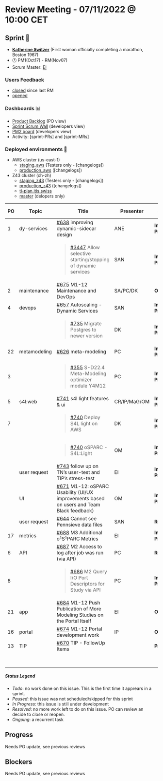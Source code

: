 # Review Meeting - 07/11/2022 @ 10:00 CET

## Sprint 🏃

- [**Katherine Switzer**](https://www.youtube.com/watch?v=fOGXvBAmTsY)  (First woman officially completing a marathon, Boston 1967)
- 🕐 PM1(Oct17) - RM(Nov07)
- Scrum Master: [EI](https://github.com/elisabettai)

### Users Feedback

- [closed](https://github.com/pulls?q=is%3Apr+archived%3Afalse+user%3AITISFoundation+closed%3A%3E2022-10-07) since last RM
- [opened](https://github.com/ITISFoundation/osparc-issues/issues?q=is%3Aissue+is%3Aopen+sort%3Areactions)

### Dashboards 📊

- [Product Backlog](https://github.com/orgs/ITISFoundation/projects/3) (PO view)
- [Sprint Scrum Wall](https://app.zenhub.com/workspaces/osparc---scrum-wall-5c9260f3d76ef51f6b0fe78d/board?repos=118596920,174557929,151701223,135289610,118910047,181836792,167586968) (developers view)
- [PM2 board](https://github.com/orgs/ITISFoundation/projects/9) (developers view)
- Activity: [sprint-PRs] and [sprint-MRs]

### Deployed environments 🚀

- AWS cluster (us-east-1)
  - [staging_aws](https://staging.osparc.io) (Testers only - [changelogs])
  - [production_aws](https://osparc.io) ([changelogs])
- Z43 cluster (ch-zh)
  - [staging_z43](http://osparc-staging.speag.com) (Testers only - [changelogs])
  - [production_z43](http://osparc.speag.com) ([changelogs])
  - [ti-plan.itis.swiss](http://ti-plan.itis.swiss)
  - [master](https://osparc-master.speag.com) (delopers only)

| PO  | Topic        | Title                                                                                      | Presenter | Status          | Duration | Start-Time |
| --- | ------------ | ------------------------------------------------------------------------------------------ | --------- | --------------- | -------- | ---------- |
| 1   | dy-services  | [#638] improving dynamic-sidecar design                                                    | ANE       | **In Progress** | 3 min    |  10:05     |
|     |              | <blockquote>[#3447] Allow selective starting/stopping of dynamic services</blockquote>     | SAN       | **In Progress** | 7 min    |  10:08     |
| 2   | maintenance  | [#675] M1-12 Maintenance and DevOps                                                        | SA/PC/DK  | **Ongoing**     | 5 min    |  10:15     |
| 4   | devops       | [#657] Autoscaling - Dynamic Services                                                      | SAN       | **In Progress** | 3 min    |  10:20     |
|     |              | <blockquote>[#735] Migrate Postgres to newer version</blockquote>                          | DK        | **In Progress** | 2 min    |  10:23     |
| 22  | metamodeling | [#626] meta-modeling                                                                       | PC        | **In Progress** | 5 min    |  10:25     |
| 3   |              | <blockquote>[#355] S-D22.4 Meta-Modeling optimizer module Y4M12</blockquote>               | PC        | **In Progress** | 5 min    |  10:30     |
| 5   | s4l:web      | [#741] s4l light features & ui                                                             | CR/IP/MaG/OM | **In Progress** | 15 min   |  10:35  |
| 7   |              | <blockquote>[#740] Deploy S4L light on AWS</blockquote>                                    | DK        | **In Progress** | 3 min    |    10:50   |
|     |              | <blockquote>[#740] oSPARC - S4L:Light</blockquote>                                         | OM        | **In Progress** | 3 min    |    10:53   |
|     | user request | [#743] follow up on TN’s user-test and TIP’s stress-test                                   | EI        | **In Progress** | 2 min    |    10:56   |
|     | UI           | [#671] M1-12: oSPARC Usability (UI/UX improvements based on users and Team Black feedback) | OM        | **In Progress** | 8 min    |    10:58   |
|     | user request | [#644] Cannot see Pennsieve data files                                                     | SAN       | **Resolved**    | 2 min    |    11:06   |
| 17  | metrics      | [#688] M3 Additional o²S²PARC Metrics                                                      | EI        | **In Progress** | 3 min    |    11:08   |
| 6   | API          | [#687] M2 Access to log after job was run (via API)                                        | PC        | **Resolved**    | 5 min    |    11:11   |
| 8   |              | <blockquote>[#686] M2 Query I/O Port Descriptors for Study via API</blockquote>            | PC        | **In Progress** | 3 min    |    11:16   |
| 21  | app          | [#684] M1-12 Push Publication of More Modeling Studies on the Portal Itself                | EI        | **Ongoing**     | 1 min    |    11:19   |
| 16  | portal       | [#674] M1-12 Portal development work                                                       | IP        | **Ongoing**     | 3 min    |    11:20   |
| 13  | TIP          | [#670] TIP - FollowUp Items                                                                |           | **Paused**      |    |       |
|    |           |                                                                |       |      | END TIME    |    11:23   |

##### Status Legend

- _Todo_: no work done on this issue. This is the first time it apprears in a sprint.
- _Paused_: this issue was not scheduled/skipped for this sprint
- _In Progress_: this issue is still under development
- _Resolved_: no more work left to do on this issue. PO can review an decide to close or reopen.
- _Ongoing_: a recurrent task

[online]: http://status.osparc.io/
[operational]: https://git.speag.com/oSparc/e2e-testing/-/pipelines
[performant]: https://git.speag.com/oSparc/e2e-portal-testing/-/pipelines

## Progress

Needs PO update, see previous reviews

## Blockers

Needs PO update, see previous reviews

[#638]: https://github.com/ITISFoundation/osparc-issues/issues/638
[#3447]: https://github.com/ITISFoundation/osparc-issues/issues/3447
[#675]: https://github.com/ITISFoundation/osparc-issues/issues/675
[#657]: https://github.com/ITISFoundation/osparc-issues/issues/657
[#735]: https://github.com/ITISFoundation/osparc-issues/issues/735
[#626]: https://github.com/ITISFoundation/osparc-issues/issues/626
[#355]: https://github.com/ITISFoundation/osparc-issues/issues/355
[#741]: https://github.com/ITISFoundation/osparc-issues/issues/741
[#740]: https://github.com/ITISFoundation/osparc-issues/issues/740
[#743]: https://github.com/ITISFoundation/osparc-issues/issues/743
[#671]: https://github.com/ITISFoundation/osparc-issues/issues/671
[#644]: https://github.com/ITISFoundation/osparc-issues/issues/644
[#688]: https://github.com/ITISFoundation/osparc-issues/issues/688
[#687]: https://github.com/ITISFoundation/osparc-issues/issues/687
[#686]: https://github.com/ITISFoundation/osparc-issues/issues/686
[#684]: https://github.com/ITISFoundation/osparc-issues/issues/684
[#674]: https://github.com/ITISFoundation/osparc-issues/issues/674
[#670]: https://github.com/ITISFoundation/osparc-issues/issues/670
